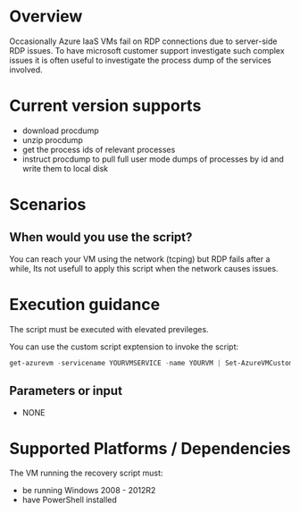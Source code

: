 # Overview
Occasionally Azure IaaS VMs fail on RDP connections due to server-side RDP issues. 
To have microsoft customer support investigate such complex issues it is often useful to investigate the process dump of the services involved.

# Current version supports
- download procdump
- unzip procdump
- get the process ids of relevant processes
- instruct procdump to pull full user mode dumps of processes by id and write them to local disk 

# Scenarios

##  When would you use the script?
You can reach your VM using the network (tcping) but RDP fails after a while,
Its not usefull to apply this script when the network causes issues.

# Execution guidance
The script must be executed with elevated previleges.

You can use the custom script exptension to invoke the script:

```PowerShell
get-azurevm -servicename YOURVMSERVICE -name YOURVM | Set-AzureVMCustomScriptExtension -FileUri 'https://raw.githubusercontent.com/sebdau/azpstools/master/ProcdumpRdp/procdump-TS.ps1' -Run 'procdump-TS.ps1' | Update-AzureVM 
```

## Parameters or input
- NONE

# Supported Platforms / Dependencies
The VM running the recovery script must:
- be running Windows 2008 - 2012R2
- have PowerShell installed



